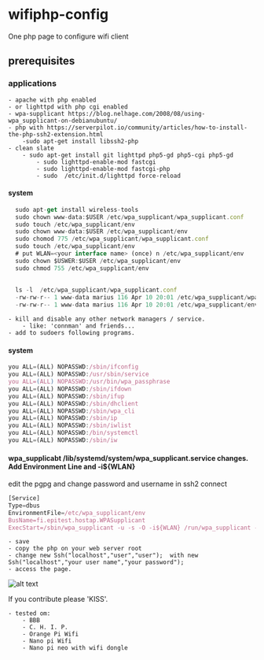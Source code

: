 # wifiphp-config
One php page to configure wifi client

## prerequisites
### applications
    - apache with php enabled
    - or lighttpd with php cgi enabled
    - wpa-supplicant https://blog.nelhage.com/2008/08/using-wpa_supplicant-on-debianubuntu/
    - php with https://serverpilot.io/community/articles/how-to-install-the-php-ssh2-extension.html
        -sudo apt-get install libssh2-php 
    - clean slate
        - sudo apt-get install git lighttpd php5-gd php5-cgi php5-gd
            - sudo lighttpd-enable-mod fastcgi 
            - sudo lighttpd-enable-mod fastcgi-php
            - sudo  /etc/init.d/lighttpd force-reload  
         
#### system

```javascript
  sudo apt-get install wireless-tools
  sudo chown www-data:$USER /etc/wpa_supplicant/wpa_supplicant.conf
  sudo touch /etc/wpa_supplicant/env
  sudo chown www-data:$USER /etc/wpa_supplicant/env
  sudo chomod 775 /etc/wpa_supplicant/wpa_supplicant.conf
  sudo touch /etc/wpa_supplicant/env
  # put WLAN=<your interface name> (once) n /etc/wpa_supplicant/env
  sudo chown $USWER:$USER /etc/wpa_supplicant/env
  sudo chmod 755 /etc/wpa_supplicant/env
  
  
  ls -l  /etc/wpa_supplicant/wpa_supplicant.conf
  -rw-rw-r-- 1 www-data marius 116 Apr 10 20:01 /etc/wpa_supplicant/wpa_supplicant.conf
  -rw-rw-r-- 1 www-data marius 116 Apr 10 20:01 /etc/wpa_supplicant/env
```
    - kill and disable any other network managers / service.
        - like: 'connman' and friends...
    - add to sudoers following programs.
    

#### system

```javascript
you ALL=(ALL) NOPASSWD:/sbin/ifconfig
you ALL=(ALL) NOPASSWD:/usr/sbin/service
you ALL=(ALL) NOPASSWD:/usr/bin/wpa_passphrase
you ALL=(ALL) NOPASSWD:/sbin/ifdown
you ALL=(ALL) NOPASSWD:/sbin/ifup
you ALL=(ALL) NOPASSWD:/sbin/dhclient
you ALL=(ALL) NOPASSWD:/sbin/wpa_cli
you ALL=(ALL) NOPASSWD:/sbin/ip
you ALL=(ALL) NOPASSWD:/sbin/iwlist
you ALL=(ALL) NOPASSWD:/bin/systemctl
you ALL=(ALL) NOPASSWD:/sbin/iw
```

#### wpa_supplicabt /lib/systemd/system/wpa_supplicant.service  changes. Add Environment Line and -i${WLAN}

edit the pgpg and change password and username in ssh2 connect


````javascript
[Service]
Type=dbus
EnvironmentFile=/etc/wpa_supplicant/env
BusName=fi.epitest.hostap.WPASupplicant
ExecStart=/sbin/wpa_supplicant -u -s -O -i${WLAN} /run/wpa_supplicant -c/etc/wpa_supplicant/wpa_supplicant.conf

````



    - save
    - copy the php on your web server root 
    - change new Ssh("localhost","user","user");  with new Ssh("localhost","your user name","your password");
    - access the page.
    
        
        
        
        
![alt text](https://raw.githubusercontent.com/comarius/wifiphp-config/master/wifiphpone.png "wifipho-config")



If you contribute please 'KISS'.

    - tested om:
        - BBB
        - C. H. I. P.
        - Orange Pi Wifi
        - Nano pi Wifi
        - Nano pi neo with wifi dongle
        



